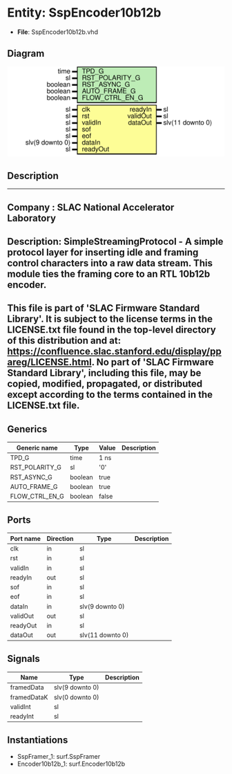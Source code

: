 # Entity: SspEncoder10b12b

- **File**: SspEncoder10b12b.vhd
## Diagram

![Diagram](SspEncoder10b12b.svg "Diagram")
## Description

-----------------------------------------------------------------------------
 Company    : SLAC National Accelerator Laboratory
-----------------------------------------------------------------------------
 Description: SimpleStreamingProtocol - A simple protocol layer for inserting
 idle and framing control characters into a raw data stream. This module
 ties the framing core to an RTL 10b12b encoder.
-----------------------------------------------------------------------------
 This file is part of 'SLAC Firmware Standard Library'.
 It is subject to the license terms in the LICENSE.txt file found in the
 top-level directory of this distribution and at:
    https://confluence.slac.stanford.edu/display/ppareg/LICENSE.html.
 No part of 'SLAC Firmware Standard Library', including this file,
 may be copied, modified, propagated, or distributed except according to
 the terms contained in the LICENSE.txt file.
-----------------------------------------------------------------------------
## Generics

| Generic name   | Type    | Value | Description |
| -------------- | ------- | ----- | ----------- |
| TPD_G          | time    | 1 ns  |             |
| RST_POLARITY_G | sl      | '0'   |             |
| RST_ASYNC_G    | boolean | true  |             |
| AUTO_FRAME_G   | boolean | true  |             |
| FLOW_CTRL_EN_G | boolean | false |             |
## Ports

| Port name | Direction | Type             | Description |
| --------- | --------- | ---------------- | ----------- |
| clk       | in        | sl               |             |
| rst       | in        | sl               |             |
| validIn   | in        | sl               |             |
| readyIn   | out       | sl               |             |
| sof       | in        | sl               |             |
| eof       | in        | sl               |             |
| dataIn    | in        | slv(9 downto 0)  |             |
| validOut  | out       | sl               |             |
| readyOut  | in        | sl               |             |
| dataOut   | out       | slv(11 downto 0) |             |
## Signals

| Name        | Type            | Description |
| ----------- | --------------- | ----------- |
| framedData  | slv(9 downto 0) |             |
| framedDataK | slv(0 downto 0) |             |
| validInt    | sl              |             |
| readyInt    | sl              |             |
## Instantiations

- SspFramer_1: surf.SspFramer
- Encoder10b12b_1: surf.Encoder10b12b
